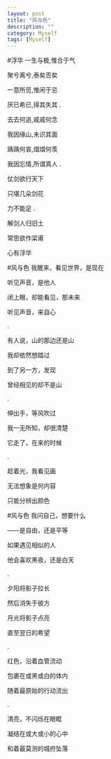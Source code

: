 ```yaml
---
layout: post
title: "风与色"
description: ""
category: Myself
tags: [Myself]
---
```

#浮华
一生与极,惟合于气

聚兮离兮,泰矣否矣

一意所觅,惟闲于忌

厌已希已,得其失其
.

去去何追,戚戚何念

我因缘山,未识其面

踽踽何哀,熠熠何羡

我因忘情,所谓真人
.

仗剑欲行天下

只堪几朵剑花

力不能足
.

解剑人归旧土

常思欲作梁甫

心有浮华

#风与色
我醒来，看见世界，是现在

听见声音，是他人

闭上眼，却能看见，那未来

听见声音，来自心

.

有人说，山的那边还是山

我却依然想踏过

到了另一方，发现

曾经相见的却不是山

.

伸出手，等风吹过

我一无所知，却很清楚

它走了，在来的时候

.

趁着光，我看见画

无法想象是何内容

只能分辨出颜色

#风与色
我问自己，想要什么

——是自由，还是平等

如果遇见相似的人

他会喜欢黑夜，还是白天

.

夕阳将影子拉长

然后消失于彼方

月光将影子点亮

直至翌日的希望

.

红色，沿着血管流动

包裹在或黑或白的体内

随着最原始的行动流出

.

清亮，不闪烁在眼眶

凝结在或大或小的心中

和着最莫测的城府坠落